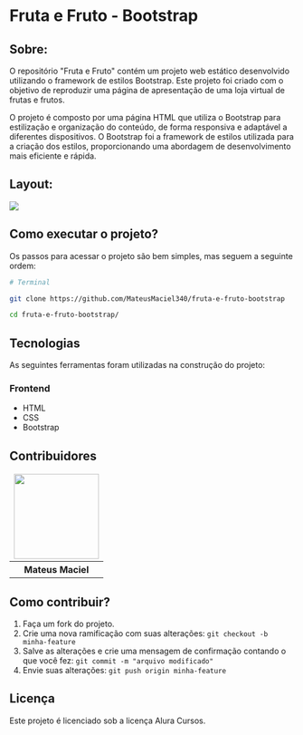 # Fruta e Fruto - Bootstrap

## Sobre:

O repositório "Fruta e Fruto" contém um projeto web estático desenvolvido utilizando o framework de estilos Bootstrap. Este projeto foi criado com o objetivo de reproduzir uma página de apresentação de uma loja virtual de frutas e frutos.

O projeto é composto por uma página HTML que utiliza o Bootstrap para estilização e organização do conteúdo, de forma responsiva e adaptável a diferentes dispositivos. O Bootstrap foi a framework de estilos utilizada para a criação dos estilos, proporcionando uma abordagem de desenvolvimento mais eficiente e rápida.

## Layout:

![](gif/../src/gif/fruto-e-fruta.gif)

## Como executar o projeto?

Os passos para acessar o projeto são bem simples, mas seguem a seguinte ordem:

```bash
# Terminal

git clone https://github.com/MateusMaciel340/fruta-e-fruto-bootstrap

cd fruta-e-fruto-bootstrap/

```

## Tecnologias

As seguintes ferramentas foram utilizadas na construção do projeto:

### Frontend

- HTML
- CSS
- Bootstrap

## Contribuidores

<table>
    <thead>
        <tr>
            <td>
                <img src="https://avatars.githubusercontent.com/u/55550732?v=4" width="150px"/>
            </td>
        </tr>
    </thead>
    <tbody>
        <tr>
            <th>Mateus Maciel</th>
        </tr>
    </tbody>
</table>

## Como contribuir?

1. Faça um fork do projeto.
2. Crie uma nova ramificação com suas alterações: `git checkout -b minha-feature`
3. Salve as alterações e crie uma mensagem de confirmação contando o que você fez: `git commit -m "arquivo modificado"`
4. Envie suas alterações: `git push origin minha-feature`

## Licença

Este projeto é licenciado sob a licença Alura Cursos.
